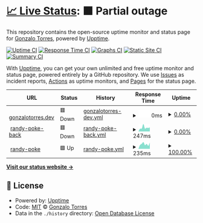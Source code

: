 # [📈 Live Status](https://gonetorres.github.io/upptime): <!--live status--> **🟧 Partial outage**

This repository contains the open-source uptime monitor and status page for [Gonzalo Torres](https://gonetorres.github.io/upptime), powered by [Upptime](https://github.com/upptime/upptime).

[![Uptime CI](https://github.com/gonetorres/upptime/workflows/Uptime%20CI/badge.svg)](https://github.com/gonetorres/upptime/actions?query=workflow%3A%22Uptime+CI%22)
[![Response Time CI](https://github.com/gonetorres/upptime/workflows/Response%20Time%20CI/badge.svg)](https://github.com/gonetorres/upptime/actions?query=workflow%3A%22Response+Time+CI%22)
[![Graphs CI](https://github.com/gonetorres/upptime/workflows/Graphs%20CI/badge.svg)](https://github.com/gonetorres/upptime/actions?query=workflow%3A%22Graphs+CI%22)
[![Static Site CI](https://github.com/gonetorres/upptime/workflows/Static%20Site%20CI/badge.svg)](https://github.com/gonetorres/upptime/actions?query=workflow%3A%22Static+Site+CI%22)
[![Summary CI](https://github.com/gonetorres/upptime/workflows/Summary%20CI/badge.svg)](https://github.com/gonetorres/upptime/actions?query=workflow%3A%22Summary+CI%22)

With [Upptime](https://upptime.js.org), you can get your own unlimited and free uptime monitor and status page, powered entirely by a GitHub repository. We use [Issues](https://github.com/gonetorres/upptime/issues) as incident reports, [Actions](https://github.com/gonetorres/upptime/actions) as uptime monitors, and [Pages](https://gonetorres.github.io/upptime) for the status page.

<!--start: status pages-->
<!-- This summary is generated by Upptime (https://github.com/upptime/upptime) -->
<!-- Do not edit this manually, your changes will be overwritten -->
<!-- prettier-ignore -->
| URL | Status | History | Response Time | Uptime |
| --- | ------ | ------- | ------------- | ------ |
| <img alt="" src="https://icons.duckduckgo.com/ip3/gonzalotorres.dev.ico" height="13"> [gonzalotorres.dev](https://gonzalotorres.dev) | 🟥 Down | [gonzalotorres-dev.yml](https://github.com/gonzalotorrestz/upptime/commits/HEAD/history/gonzalotorres-dev.yml) | <details><summary><img alt="Response time graph" src="./graphs/gonzalotorres-dev/response-time-week.png" height="20"> 0ms</summary><br><a href="https://gonetorres.github.io/upptime/history/gonzalotorres-dev"><img alt="Response time 153" src="https://img.shields.io/endpoint?url=https%3A%2F%2Fraw.githubusercontent.com%2Fgonzalotorrestz%2Fupptime%2FHEAD%2Fapi%2Fgonzalotorres-dev%2Fresponse-time.json"></a><br><a href="https://gonetorres.github.io/upptime/history/gonzalotorres-dev"><img alt="24-hour response time 0" src="https://img.shields.io/endpoint?url=https%3A%2F%2Fraw.githubusercontent.com%2Fgonzalotorrestz%2Fupptime%2FHEAD%2Fapi%2Fgonzalotorres-dev%2Fresponse-time-day.json"></a><br><a href="https://gonetorres.github.io/upptime/history/gonzalotorres-dev"><img alt="7-day response time 0" src="https://img.shields.io/endpoint?url=https%3A%2F%2Fraw.githubusercontent.com%2Fgonzalotorrestz%2Fupptime%2FHEAD%2Fapi%2Fgonzalotorres-dev%2Fresponse-time-week.json"></a><br><a href="https://gonetorres.github.io/upptime/history/gonzalotorres-dev"><img alt="30-day response time 0" src="https://img.shields.io/endpoint?url=https%3A%2F%2Fraw.githubusercontent.com%2Fgonzalotorrestz%2Fupptime%2FHEAD%2Fapi%2Fgonzalotorres-dev%2Fresponse-time-month.json"></a><br><a href="https://gonetorres.github.io/upptime/history/gonzalotorres-dev"><img alt="1-year response time 0" src="https://img.shields.io/endpoint?url=https%3A%2F%2Fraw.githubusercontent.com%2Fgonzalotorrestz%2Fupptime%2FHEAD%2Fapi%2Fgonzalotorres-dev%2Fresponse-time-year.json"></a></details> | <details><summary><a href="https://gonetorres.github.io/upptime/history/gonzalotorres-dev">0.00%</a></summary><a href="https://gonetorres.github.io/upptime/history/gonzalotorres-dev"><img alt="All-time uptime 37.85%" src="https://img.shields.io/endpoint?url=https%3A%2F%2Fraw.githubusercontent.com%2Fgonzalotorrestz%2Fupptime%2FHEAD%2Fapi%2Fgonzalotorres-dev%2Fuptime.json"></a><br><a href="https://gonetorres.github.io/upptime/history/gonzalotorres-dev"><img alt="24-hour uptime 0.00%" src="https://img.shields.io/endpoint?url=https%3A%2F%2Fraw.githubusercontent.com%2Fgonzalotorrestz%2Fupptime%2FHEAD%2Fapi%2Fgonzalotorres-dev%2Fuptime-day.json"></a><br><a href="https://gonetorres.github.io/upptime/history/gonzalotorres-dev"><img alt="7-day uptime 0.00%" src="https://img.shields.io/endpoint?url=https%3A%2F%2Fraw.githubusercontent.com%2Fgonzalotorrestz%2Fupptime%2FHEAD%2Fapi%2Fgonzalotorres-dev%2Fuptime-week.json"></a><br><a href="https://gonetorres.github.io/upptime/history/gonzalotorres-dev"><img alt="30-day uptime 1.38%" src="https://img.shields.io/endpoint?url=https%3A%2F%2Fraw.githubusercontent.com%2Fgonzalotorrestz%2Fupptime%2FHEAD%2Fapi%2Fgonzalotorres-dev%2Fuptime-month.json"></a><br><a href="https://gonetorres.github.io/upptime/history/gonzalotorres-dev"><img alt="1-year uptime 0.00%" src="https://img.shields.io/endpoint?url=https%3A%2F%2Fraw.githubusercontent.com%2Fgonzalotorrestz%2Fupptime%2FHEAD%2Fapi%2Fgonzalotorres-dev%2Fuptime-year.json"></a></details>
| <img alt="" src="https://icons.duckduckgo.com/ip3/randy-poke-api.onrender.com.ico" height="13"> [randy-poke-back](https://randy-poke-api.onrender.com/) | 🟥 Down | [randy-poke-back.yml](https://github.com/gonzalotorrestz/upptime/commits/HEAD/history/randy-poke-back.yml) | <details><summary><img alt="Response time graph" src="./graphs/randy-poke-back/response-time-week.png" height="20"> 247ms</summary><br><a href="https://gonetorres.github.io/upptime/history/randy-poke-back"><img alt="Response time 3554" src="https://img.shields.io/endpoint?url=https%3A%2F%2Fraw.githubusercontent.com%2Fgonzalotorrestz%2Fupptime%2FHEAD%2Fapi%2Frandy-poke-back%2Fresponse-time.json"></a><br><a href="https://gonetorres.github.io/upptime/history/randy-poke-back"><img alt="24-hour response time 318" src="https://img.shields.io/endpoint?url=https%3A%2F%2Fraw.githubusercontent.com%2Fgonzalotorrestz%2Fupptime%2FHEAD%2Fapi%2Frandy-poke-back%2Fresponse-time-day.json"></a><br><a href="https://gonetorres.github.io/upptime/history/randy-poke-back"><img alt="7-day response time 247" src="https://img.shields.io/endpoint?url=https%3A%2F%2Fraw.githubusercontent.com%2Fgonzalotorrestz%2Fupptime%2FHEAD%2Fapi%2Frandy-poke-back%2Fresponse-time-week.json"></a><br><a href="https://gonetorres.github.io/upptime/history/randy-poke-back"><img alt="30-day response time 1660" src="https://img.shields.io/endpoint?url=https%3A%2F%2Fraw.githubusercontent.com%2Fgonzalotorrestz%2Fupptime%2FHEAD%2Fapi%2Frandy-poke-back%2Fresponse-time-month.json"></a><br><a href="https://gonetorres.github.io/upptime/history/randy-poke-back"><img alt="1-year response time 4199" src="https://img.shields.io/endpoint?url=https%3A%2F%2Fraw.githubusercontent.com%2Fgonzalotorrestz%2Fupptime%2FHEAD%2Fapi%2Frandy-poke-back%2Fresponse-time-year.json"></a></details> | <details><summary><a href="https://gonetorres.github.io/upptime/history/randy-poke-back">0.00%</a></summary><a href="https://gonetorres.github.io/upptime/history/randy-poke-back"><img alt="All-time uptime 0.00%" src="https://img.shields.io/endpoint?url=https%3A%2F%2Fraw.githubusercontent.com%2Fgonzalotorrestz%2Fupptime%2FHEAD%2Fapi%2Frandy-poke-back%2Fuptime.json"></a><br><a href="https://gonetorres.github.io/upptime/history/randy-poke-back"><img alt="24-hour uptime 0.00%" src="https://img.shields.io/endpoint?url=https%3A%2F%2Fraw.githubusercontent.com%2Fgonzalotorrestz%2Fupptime%2FHEAD%2Fapi%2Frandy-poke-back%2Fuptime-day.json"></a><br><a href="https://gonetorres.github.io/upptime/history/randy-poke-back"><img alt="7-day uptime 0.00%" src="https://img.shields.io/endpoint?url=https%3A%2F%2Fraw.githubusercontent.com%2Fgonzalotorrestz%2Fupptime%2FHEAD%2Fapi%2Frandy-poke-back%2Fuptime-week.json"></a><br><a href="https://gonetorres.github.io/upptime/history/randy-poke-back"><img alt="30-day uptime 1.38%" src="https://img.shields.io/endpoint?url=https%3A%2F%2Fraw.githubusercontent.com%2Fgonzalotorrestz%2Fupptime%2FHEAD%2Fapi%2Frandy-poke-back%2Fuptime-month.json"></a><br><a href="https://gonetorres.github.io/upptime/history/randy-poke-back"><img alt="1-year uptime 0.00%" src="https://img.shields.io/endpoint?url=https%3A%2F%2Fraw.githubusercontent.com%2Fgonzalotorrestz%2Fupptime%2FHEAD%2Fapi%2Frandy-poke-back%2Fuptime-year.json"></a></details>
| <img alt="" src="https://icons.duckduckgo.com/ip3/randy-poke-front.onrender.com.ico" height="13"> [randy-poke](https://randy-poke-front.onrender.com/) | 🟩 Up | [randy-poke.yml](https://github.com/gonzalotorrestz/upptime/commits/HEAD/history/randy-poke.yml) | <details><summary><img alt="Response time graph" src="./graphs/randy-poke/response-time-week.png" height="20"> 235ms</summary><br><a href="https://gonetorres.github.io/upptime/history/randy-poke"><img alt="Response time 253" src="https://img.shields.io/endpoint?url=https%3A%2F%2Fraw.githubusercontent.com%2Fgonzalotorrestz%2Fupptime%2FHEAD%2Fapi%2Frandy-poke%2Fresponse-time.json"></a><br><a href="https://gonetorres.github.io/upptime/history/randy-poke"><img alt="24-hour response time 317" src="https://img.shields.io/endpoint?url=https%3A%2F%2Fraw.githubusercontent.com%2Fgonzalotorrestz%2Fupptime%2FHEAD%2Fapi%2Frandy-poke%2Fresponse-time-day.json"></a><br><a href="https://gonetorres.github.io/upptime/history/randy-poke"><img alt="7-day response time 235" src="https://img.shields.io/endpoint?url=https%3A%2F%2Fraw.githubusercontent.com%2Fgonzalotorrestz%2Fupptime%2FHEAD%2Fapi%2Frandy-poke%2Fresponse-time-week.json"></a><br><a href="https://gonetorres.github.io/upptime/history/randy-poke"><img alt="30-day response time 222" src="https://img.shields.io/endpoint?url=https%3A%2F%2Fraw.githubusercontent.com%2Fgonzalotorrestz%2Fupptime%2FHEAD%2Fapi%2Frandy-poke%2Fresponse-time-month.json"></a><br><a href="https://gonetorres.github.io/upptime/history/randy-poke"><img alt="1-year response time 248" src="https://img.shields.io/endpoint?url=https%3A%2F%2Fraw.githubusercontent.com%2Fgonzalotorrestz%2Fupptime%2FHEAD%2Fapi%2Frandy-poke%2Fresponse-time-year.json"></a></details> | <details><summary><a href="https://gonetorres.github.io/upptime/history/randy-poke">100.00%</a></summary><a href="https://gonetorres.github.io/upptime/history/randy-poke"><img alt="All-time uptime 99.99%" src="https://img.shields.io/endpoint?url=https%3A%2F%2Fraw.githubusercontent.com%2Fgonzalotorrestz%2Fupptime%2FHEAD%2Fapi%2Frandy-poke%2Fuptime.json"></a><br><a href="https://gonetorres.github.io/upptime/history/randy-poke"><img alt="24-hour uptime 100.00%" src="https://img.shields.io/endpoint?url=https%3A%2F%2Fraw.githubusercontent.com%2Fgonzalotorrestz%2Fupptime%2FHEAD%2Fapi%2Frandy-poke%2Fuptime-day.json"></a><br><a href="https://gonetorres.github.io/upptime/history/randy-poke"><img alt="7-day uptime 100.00%" src="https://img.shields.io/endpoint?url=https%3A%2F%2Fraw.githubusercontent.com%2Fgonzalotorrestz%2Fupptime%2FHEAD%2Fapi%2Frandy-poke%2Fuptime-week.json"></a><br><a href="https://gonetorres.github.io/upptime/history/randy-poke"><img alt="30-day uptime 100.00%" src="https://img.shields.io/endpoint?url=https%3A%2F%2Fraw.githubusercontent.com%2Fgonzalotorrestz%2Fupptime%2FHEAD%2Fapi%2Frandy-poke%2Fuptime-month.json"></a><br><a href="https://gonetorres.github.io/upptime/history/randy-poke"><img alt="1-year uptime 100.00%" src="https://img.shields.io/endpoint?url=https%3A%2F%2Fraw.githubusercontent.com%2Fgonzalotorrestz%2Fupptime%2FHEAD%2Fapi%2Frandy-poke%2Fuptime-year.json"></a></details>

<!--end: status pages-->

[**Visit our status website →**](https://gonetorres.github.io/upptime)

## 📄 License

- Powered by: [Upptime](https://github.com/upptime/upptime)
- Code: [MIT](./LICENSE) © [Gonzalo Torres](https://gonetorres.github.io/upptime)
- Data in the `./history` directory: [Open Database License](https://opendatacommons.org/licenses/odbl/1-0/)
